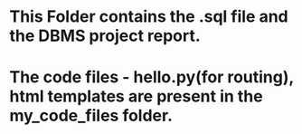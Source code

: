 # This Folder contains the .sql file and the DBMS project report.
# The code files - hello.py(for routing), html templates are present in the my_code_files folder.
